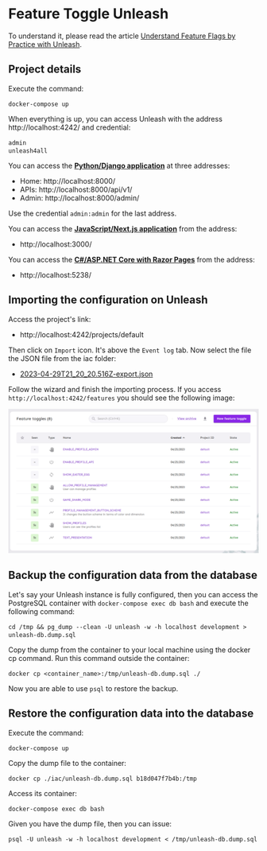 # Feature Toggle Unleash

To understand it, please read the article [Understand Feature Flags by Practice with Unleash](https://www.willianantunes.com/blog/2023/05/understand-feature-flags-by-practice-with-unleash/).

## Project details

Execute the command:

    docker-compose up

When everything is up, you can access Unleash with the address http://localhost:4242/ and credential:

```
admin
unleash4all
```

You can access the [**Python/Django application**](./app-python-django) at three addresses:

- Home: http://localhost:8000/
- APIs: http://localhost:8000/api/v1/
- Admin: http://localhost:8000/admin/

Use the credential `admin:admin` for the last address.

You can access the [**JavaScript/Next.js application**](./app-javascript-nextjs) from the address:

- http://localhost:3000/

You can access the [**C#/ASP.NET Core with Razor Pages**](./app-csharp-aspnet) from the address:

- http://localhost:5238/

## Importing the configuration on Unleash

Access the project's link:

- http://localhost:4242/projects/default

Then click on `Import` icon. It's above the `Event log` tab. Now select the file the JSON file from the iac folder:

- [2023-04-29T21_20_20.516Z-export.json](./iac/2023-04-29T21_20_20.516Z-export.json)

Follow the wizard and finish the importing process. If you access `http://localhost:4242/features` you should see the following image:

![](./docs/2023-04-25-17-03-00-Screenshot.png)

## Backup the configuration data from the database

Let's say your Unleash instance is fully configured, then you can access the PostgreSQL container with `docker-compose exec db bash` and execute the following command:

```
cd /tmp && pg_dump --clean -U unleash -w -h localhost development > unleash-db.dump.sql
```

Copy the dump from the container to your local machine using the docker cp command. Run this command outside the container:

```
docker cp <container_name>:/tmp/unleash-db.dump.sql ./
```

Now you are able to use `psql` to restore the backup.

## Restore the configuration data into the database

Execute the command:

    docker-compose up

Copy the dump file to the container:

    docker cp ./iac/unleash-db.dump.sql b18d047f7b4b:/tmp

Access its container:

    docker-compose exec db bash

Given you have the dump file, then you can issue:

    psql -U unleash -w -h localhost development < /tmp/unleash-db.dump.sql
